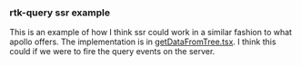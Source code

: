 ### rtk-query ssr example

This is an example of how I think ssr could work in a similar fashion to what
apollo offers. The implementation is in
[getDataFromTree.tsx](./src/server/getDataFromTree.tsx). I think this could if
we were to fire the query events on the server.

